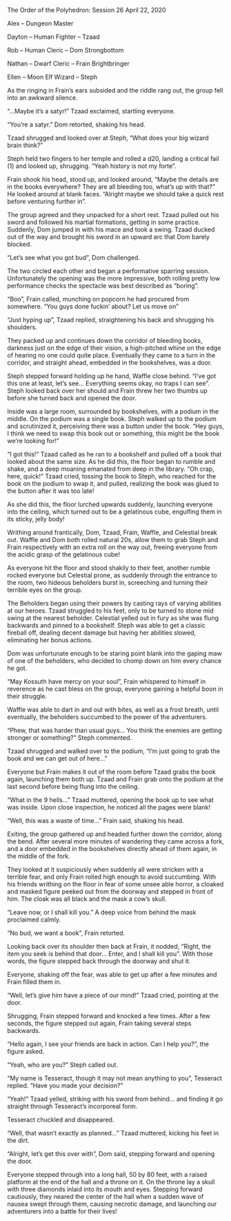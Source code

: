 The Order of the Polyhedron: Session 26 April 22, 2020

Alex – Dungeon Master

Dayton – Human Fighter – Tzaad

Rob – Human Cleric – Dom Strongbottom 

Nathan – Dwarf Cleric – Frain Brightbringer

Ellen – Moon Elf Wizard – Steph 

As the ringing in Frain’s ears subsided and the riddle rang out, the group fell into an awkward silence.

“…Maybe it’s a satyr!” Tzaad exclaimed, startling everyone.

“You’re a satyr.” Dom retorted, shaking his head.

Tzaad shrugged and looked over at Steph, “What does your big wizard brain think?”

Steph held two fingers to her temple and rolled a d20, landing a critical fail (1) and looked up, shrugging. “Yeah history is not my forte”.

Frain shook his head, stood up, and looked around, “Maybe the details are in the books everywhere? They are all bleeding too, what’s up with that?” He looked around at blank faces. “Alright maybe we should take a quick rest before venturing further in”.

The group agreed and they unpacked for a short rest. Tzaad pulled out his sword and followed his martial formations, getting in some practice. Suddenly, Dom jumped in with his mace and took a swing. Tzaad ducked out of the way and brought his sword in an upward arc that Dom barely blocked. 

“Let’s see what you got bud”, Dom challenged.

The two circled each other and began a performative sparring session. Unfortunately the opening was the more impressive, both rolling pretty low performance checks the spectacle was best described as “boring”.

“Boo”, Frain called, munching on popcorn he had procured from somewhere. “You guys done fuckin’ about? Let us move on”

“Just hyping up”, Tzaad replied, straightening his back and shrugging his shoulders.

They packed up and continues down the corridor of bleeding books, darkness just on the edge of their vision, a high-pitched whine on the edge of hearing no one could quite place. Eventually they came to a turn in the corridor, and straight ahead, embedded in the bookshelves, was a door.

Steph stepped forward holding up he hand, Waffle close behind. “I’ve got this one at least, let’s see… Everything seems okay, no traps I can see”. Steph looked back over her should and Frain threw her two thumbs up before she turned back and opened the door.

Inside was a large room, surrounded by bookshelves, with a podium in the middle. On the podium was a single book. Steph walked up to the podium and scrutinized it, perceiving there was a button under the book. “Hey guys, I think we need to swap this book out or something, this might be the book we’re looking for!”

“I got this!” Tzaad called as he ran to a bookshelf and pulled off a book that looked about the same size. As he did this, the floor began to rumble and shake, and a deep moaning emanated from deep in the library. “Oh crap, here, quick!” Tzaad cried, tossing the book to Steph, who reached for the book on the podium to swap it, and pulled, realizing the book was glued to the button after it was too late!

As she did this, the floor lurched upwards suddenly, launching everyone into the ceiling, which turned out to be a gelatinous cube, engulfing them in its sticky, jelly body!

Writhing around frantically, Dom, Tzaad, Frain, Waffle, and Celestial break out. Waffle and Dom both rolled natural 20s, allow them to grab Steph and Frain respectively with an extra roll on the way out, freeing everyone from the acidic grasp of the gelatinous cube! 

As everyone hit the floor and stood shakily to their feet, another rumble rocked everyone but Celestial prone, as suddenly through the entrance to the room, two hideous beholders burst in, screeching and turning their terrible eyes on the group.

The Beholders began using their powers by casting rays of varying abilities at our heroes. Tzaad struggled to his feet, only to be turned to stone mid swing at the nearest beholder. Celestial yelled out in fury as she was flung backwards and pinned to a bookshelf. Steph was able to get a classic fireball off, dealing decent damage but having her abilities slowed, eliminating her bonus actions.

Dom was unfortunate enough to be staring point blank into the gaping maw of one of the beholders, who decided to chomp down on him every chance he got. 

“May Kossuth have mercy on your soul”, Frain whispered to himself in reverence as he cast bless on the group, everyone gaining a helpful boon in their struggle.

Waffle was able to dart in and out with bites, as well as a frost breath, until eventually, the beholders succumbed to the power of the adventurers.

“Phew, that was harder than usual guys… You think the enemies are getting stronger or something?” Steph commented.

Tzaad shrugged and walked over to the podium, “I’m just going to grab the book and we can get out of here…”

Everyone but Frain makes it out of the room before Tzaad grabs the book again, launching them both up. Tzaad and Frain grab onto the podium at the last second before being flung into the ceiling.

“What in the 9 hells…” Tzaad muttered, opening the book up to see what was inside. Upon close inspection, he noticed all the pages were blank!

“Well, this was a waste of time…” Frain said, shaking his head. 

Exiting, the group gathered up and headed further down the corridor, along the bend. After several more minutes of wandering they came across a fork, and a door embedded in the bookshelves directly ahead of them again, in the middle of the fork. 

They looked at it suspiciously when suddenly all were stricken with a terrible fear, and only Frain rolled high enough to avoid succumbing. With his friends writhing on the floor in fear of some unsee able horror, a cloaked and masked figure peeked out from the doorway and stepped in front of him. The cloak was all black and the mask a cow’s skull.

“Leave now, or I shall kill you.” A deep voice from behind the mask proclaimed calmly.

“No bud, we want a book”, Frain retorted.

Looking back over its shoulder then back at Frain, it nodded, “Right, the item you seek is behind that door… Enter, and I shall kill you”. With those words, the figure stepped back through the doorway and shut it.

Everyone, shaking off the fear, was able to get up after a few minutes and Frain filled them in. 

“Well, let’s give him have a piece of our mind!” Tzaad cried, pointing at the door.

Shrugging, Frain stepped forward and knocked a few times. After a few seconds, the figure stepped out again, Frain taking several steps backwards.

“Hello again, I see your friends are back in action. Can I help you?”, the figure asked.

“Yeah, who are you?” Steph called out. 

“My name is Tesseract, though it may not mean anything to you”, Tesseract replied. “Have you made your decision?”

“Yeah!” Tzaad yelled, striking with his sword from behind… and finding it go straight through Tesseract’s incorporeal form.

Tesseract chuckled and disappeared.

“Well, that wasn’t exactly as planned…” Tzaad muttered, kicking his feet in the dirt.

“Alright, let’s get this over with”, Dom said, stepping forward and opening the door.

Everyone stepped through into a long hall, 50 by 80 feet, with a raised platform at the end of the hall and a throne on it. On the throne lay a skull with three diamonds inlaid into its mouth and eyes. Stepping forward cautiously, they neared the center of the hall when a sudden wave of nausea swept through them, causing necrotic damage, and launching our adventurers into a battle for their lives!



